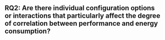 ## RQ2: Are there individual configuration options or interactions that particularly affect the degree of correlation between performance and energy consumption?
